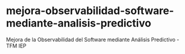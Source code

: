 # mejora-observabilidad-software-mediante-analisis-predictivo
Mejora de la Observabilidad del Software mediante Análisis Predictivo - TFM IEP
